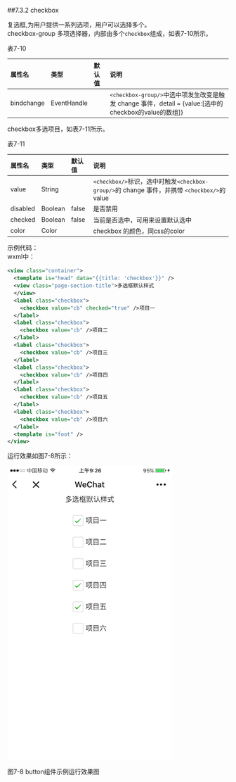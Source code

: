 ##7.3.2 checkbox

复选框,为用户提供一系列选项，用户可以选择多个。  
checkbox-group 多项选择器，内部由多个`checkbox`组成，如表7-10所示。

表7-10

| 属性名 | 类型 | 默认值 | 说明 |
| :--- | :--- | :--- | :--- |
| bindchange | EventHandle |  | `<checkbox-group/>`中选中项发生改变是触发 change 事件，detail = {value:\[选中的checkbox的value的数组\]} |

checkbox多选项目，如表7-11所示。

表7-11

| 属性名 | 类型 | 默认值 | 说明 |
| :--- | :--- | :--- | :--- |
| value | String |  | `<checkbox/>`标识，选中时触发`<checkbox-group/>`的 change 事件，并携带 `<checkbox/>`的 value |
| disabled | Boolean | false | 是否禁用 |
| checked | Boolean | false | 当前是否选中，可用来设置默认选中 |
| color | Color |  | checkbox 的颜色，同css的color |

示例代码：  
wxml中：

```xml
<view class="container">
  <template is="head" data="{{title: 'checkbox'}}" />
  <view class="page-section-title">多选框默认样式
  </view>
  <label class="checkbox">
    <checkbox value="cb" checked="true" />项目一
  </label>
  <label class="checkbox">
    <checkbox value="cb" />项目二
  </label>
  <label class="checkbox">
    <checkbox value="cb" />项目三
  </label>
  <label class="checkbox">
    <checkbox value="cb" />项目四
  </label>
  <label class="checkbox">
    <checkbox value="cb" />项目五
  </label>
  <label class="checkbox">
    <checkbox value="cb" />项目六
  </label>
  <template is="foot" />
</view>
```

运行效果如图7-8所示：

![](/assets/图7-8button组件示例运行效果图.png)

图7-8 button组件示例运行效果图
